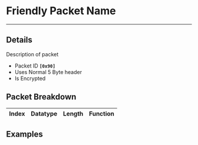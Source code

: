 # Friendly Packet Name #

---


## Details ##

Description of packet
  * Packet ID **`[0x90]`**
  * Uses Normal 5 Byte header
  * Is Encrypted

## Packet Breakdown ##
| Index | Datatype | Length | Function |
|:------|:---------|:-------|:---------|

## Examples ##